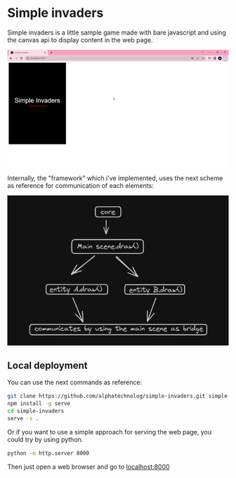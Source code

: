# Simple invaders

Simple invaders is a little sample game made with bare javascript and
using the canvas api to display content in the web page.

![demonstration](./assets/simple-invaders-demonstration.gif)

Internally, the "framework" which i've implemented, uses the next scheme
as reference for communication of each elements:

![core-flow](./assets/core-flow.png)

## Local deployment

You can use the next commands as reference:

```sh
git clone https://github.com/alphatechnolog/simple-invaders.git simple-invaders
npm install -g serve
cd simple-invaders
serve -s .
```

Or if you want to use a simple approach for serving the web page,
you could try by using python.

```sh
python -m http.server 8000
```

Then just open a web browser and go to [localhost:8000](http://localhost:8000)
